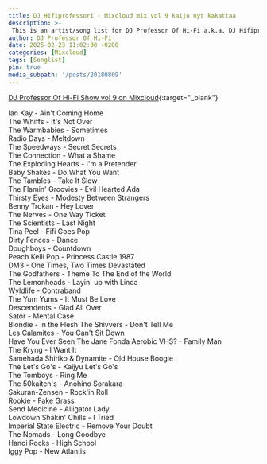 ```yaml
---
title: DJ Hifiprofessori - Mixcloud mix vol 9 kaiju nyt kakattaa
description: >-
 This is an artist/song list for DJ Professor Of Hi-Fi a.k.a. DJ Hifiprofessori Mixloud mix.
author: DJ Professor Of Hi-Fi
date: 2025-02-23 11:02:00 +0200
categories: [Mixcloud]
tags: [Songlist]
pin: true
media_subpath: '/posts/20180809'
---
```


[DJ Professor Of Hi-Fi Show vol 9 on Mixcloud](https://www.mixcloud.com/JohannesPirulainen/dj-professor-of-hi-fi-show-vol-8-kaiju-nyt-kakattaa-mix/){:target="_blank"}


Ian Kay - Ain't Coming Home  
The Whiffs - It's Not Over  
The Warmbabies - Sometimes  
Radio Days - Meltdown  
The Speedways - Secret Secrets  
The Connection - What a Shame  
The Exploding Hearts - I'm a Pretender  
Baby Shakes - Do What You Want  
The Tambles - Take It Slow  
The Flamin' Groovies - Evil Hearted Ada  
Thirsty Eyes - Modesty Between Strangers  
Benny Trokan - Hey Lover  
The Nerves - One Way Ticket  
The Scientists - Last Night  
Tina Peel - Fifi Goes Pop  
Dirty Fences - Dance  
Doughboys - Countdown  
Peach Kelli Pop - Princess Castle 1987  
DM3 - One Times, Two Times Devastated  
The Godfathers - Theme To The End of the World  
The Lemonheads - Layin' up with Linda  
Wyldlife - Contraband  
The Yum Yums - It Must Be Love  
Descendents - Glad All Over  
Sator - Mental Case  
Blondie - In the Flesh
The Shivvers - Don't Tell Me  
Les Calamites - You Can't Sit Down  
Have You Ever Seen The Jane Fonda Aerobic VHS? - Family Man  
The Kryng - I Want It  
Samehada Shiriko & Dynamite - Old House Boogie  
The Let's Go's - Kaijyu Let's Go's  
The Tomboys - Ring Me  
The 50kaiten's - Anohino Sorakara  
Sakuran-Zensen - Rock'in Roll  
Rookie - Fake Grass  
Send Medicine - Alligator Lady  
Lowdown Shakin' Chills - I Tried  
Imperial State Electric - Remove Your Doubt  
The Nomads - Long Goodbye  
Hanoi Rocks - High School  
Iggy Pop - New Atlantis  
